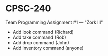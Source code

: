 # CPSC-240
Team Programming Assignment #1 — "Zork III"

- Add look command (Richard)
- Add take command (Rob)
- Add drop command (John)
- Add inventory command (anyone)
